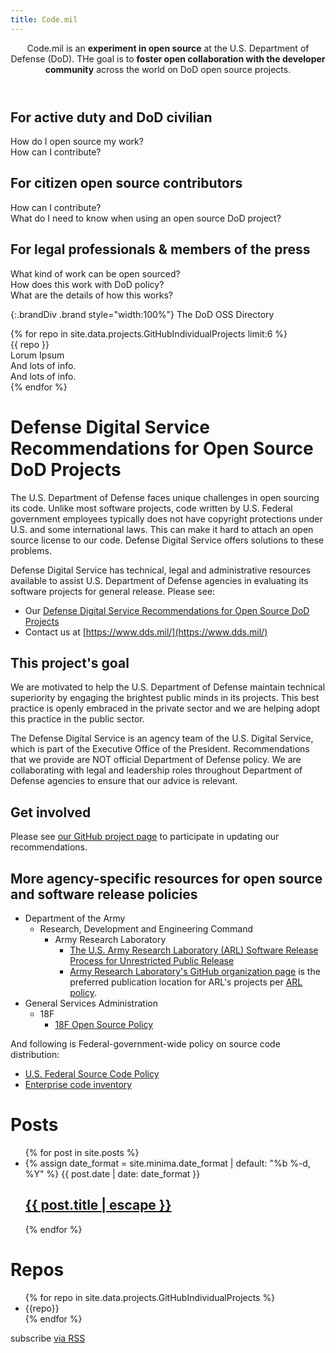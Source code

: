 ```yaml
---
title: Code.mil
---
```


<section class="row">
<header class="col-md-4 col-md-offset-4">
Code.mil is an <strong>experiment in open source</strong> at the U.S. Department of Defense (DoD). THe goal is to <strong>foster open collaboration with the developer community</strong> across the world on DoD open source projects.
</header>
</section>

<section class="row">
<div class="card-shadow col-md-4">
<h2>For active duty and DoD civilian</h2>
How do I open source my work?<br>
How can I contribute?
</div>
<div class="card-shadow col-md-4">
<h2>For citizen open source contributors</h2>
How can I contribute?<br>
What do I need to know when using an open source DoD project?
</div>
<div class="card-shadow col-md-4">
<h2>For legal professionals & members of the press</h2>
What kind of work can be open sourced?<br>
How does this work with DoD policy?<br>
What are the details of how this works?
</div>
</section>

{:.brandDiv .brand style="width:100%"}
The DoD OSS Directory

<section class="row">
{% for repo in site.data.projects.GitHubIndividualProjects limit:6 %}
<div class="col-md-5 card col-md-offset-1">
{{ repo }}
<br>Lorum Ipsum
<br>And lots of info.
<br>And lots of info.
</div>
{% endfor %}
</section>

# Defense Digital Service Recommendations for Open Source DoD Projects

The U.S. Department of Defense faces unique challenges in open sourcing its code. Unlike most software projects, code written by U.S. Federal government employees typically does not have copyright protections under U.S. and some international laws. This can make it hard to attach an open source license to our code. Defense Digital Service offers solutions to these problems.

Defense Digital Service has technical, legal and administrative resources available to assist U.S. Department of Defense agencies in evaluating its software projects for general release. Please see:

* Our [Defense Digital Service Recommendations for Open Source DoD Projects](implementation-guide.html)
* Contact us at [https://www.dds.mil/](https://www.dds.mil/)

## This project's goal

We are motivated to help the U.S. Department of Defense maintain technical superiority by engaging the brightest public minds in its projects. This best practice is openly embraced in the private sector and we are helping adopt this practice in the public sector.

The Defense Digital Service is an agency team of the U.S. Digital Service, which is part of the Executive Office of the President. Recommendations that we provide are NOT official Department of Defense policy. We are collaborating with legal and leadership roles throughout Department of Defense agencies to ensure that our advice is relevant.

## Get involved

Please see [our GitHub project page](https://github.com/deptofdefense/code.mil/) to participate in updating our recommendations.

## More agency-specific resources for open source and software release policies

* Department of the Army
  * Research, Development and Engineering Command
    * Army Research Laboratory
      * [The U.S. Army Research Laboratory (ARL) Software Release Process for Unrestricted Public Release](https://github.com/USArmyResearchLab/ARL-Open-Source-Guidance-and-Instructions)
      * [Army Research Laboratory's GitHub organization page](https://github.com/USArmyResearchLab)
        is the preferred publication location for ARL's projects per
        [ARL policy](https://github.com/USArmyResearchLab/ARL-Open-Source-Guidance-and-Instructions).
* General Services Administration
  * 18F
    * [18F Open Source Policy](https://github.com/18F/open-source-policy)

And following is Federal-government-wide policy on source code distribution:

* [U.S. Federal Source Code Policy](https://code.gov/#/policy-guide/docs/overview/introduction])
* [Enterprise code inventory](https://code.gov/#/policy-guide/docs/compliance/inventory-code)

<div class="usa-grid">
<div class="usa-width-one-half">

<h1>Posts</h1>
<ul class="post-list">
{% for post in site.posts %}
  <li>
    {% assign date_format = site.minima.date_format | default: "%b %-d, %Y" %}
    <span class="post-meta">{{ post.date | date: date_format }}</span>
    <h2>
      <a class="post-link" href="{{ post.url | relative_url }}">{{ post.title | escape }}</a>
    </h2>
  </li>
{% endfor %}
</ul>
</div>

<div class="usa-width-one-half">
<h1 class="repo-list">Repos</h1>
<ul>
{% for repo in site.data.projects.GitHubIndividualProjects %}
    <li>{{repo}}</li>
{% endfor %}
</ul>
</div>
</div>

<p class="rss-subscribe">subscribe <a href="{{ "/feed.xml" | relative_url }}">via RSS</a></p>

<script>
var _table_ = document.createElement('table'),
    _tr_ = document.createElement('tr'),
    _th_ = document.createElement('th'),
    _td_ = document.createElement('td');

// Builds the HTML Table out of myList json data from Ivy restful service.
 function buildHtmlTable(arr) {
     var table = _table_.cloneNode(false),
         columns = addAllColumnHeaders(arr, table);
     for (var i=0, maxi=arr.length; i < maxi; ++i) {
         var tr = _tr_.cloneNode(false);
         for (var j=0, maxj=columns.length; j < maxj ; ++j) {
             var td = _td_.cloneNode(false);
                 cellValue = arr[i][columns[j]];
             td.appendChild(document.createTextNode(arr[i][columns[j]] || ''));
             tr.appendChild(td);
         }
         table.appendChild(tr);
     }
     return table;
 }

 // Adds a header row to the table and returns the set of columns.
 // Need to do union of keys from all records as some records may not contain
 // all records
 function addAllColumnHeaders(arr, table)
 {
     var columnSet = [],
         tr = _tr_.cloneNode(false);
     for (var i=0, l=arr.length; i < l; i++) {
         for (var key in arr[i]) {
             if (arr[i].hasOwnProperty(key) && columnSet.indexOf(key)===-1) {
                 columnSet.push(key);
                 var th = _th_.cloneNode(false);
                 th.appendChild(document.createTextNode(key));
                 tr.appendChild(th);
             }
         }
     }
     table.appendChild(tr);
     return columnSet;
 }
var xhr = new XMLHttpRequest();
xhr.responseType = 'json';

xhr.open('GET', 'https://api.github.com/search/repositories?q=topic%3Acode-mil%20pushed%3A%3E2017-03-01&sort=stars&order=desc');
xhr.onload = function() {
  var tmpTable = buildHtmlTable(this.response.items)
  // TODO: Commenting out for now.
  // document.body.appendChild(tmpTable);
};
xhr.send();

</script>
